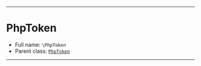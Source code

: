 ***

# PhpToken





* Full name: `\PhpToken`
* Parent class: [`PhpToken`](./Symfony/Polyfill/Php80/PhpToken.md)






***

